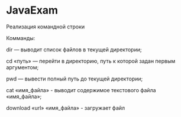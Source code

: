 # JavaExam

Реализация командной строки

Комманды:

dir — выводит список файлов в текущей директории;

cd «путь» — перейти в директорию, путь к которой задан первым аргументом;

pwd — вывести полный путь до текущей директории;

cat «имя_файла» - выводит содержимое текстового файла «имя_файла»;


download «url» «имя_файла» - загружает файл
